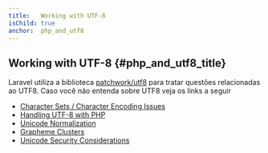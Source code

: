 ```yaml
---
title:   Working with UTF-8
isChild: true
anchor:  php_and_utf8
---
```


## Working with UTF-8 {#php_and_utf8_title}

Laravel utiliza a biblioteca [patchwork/utf8][patchwork] para tratar questões relacionadas ao UTF8. Caso você não entenda sobre UTF8 veja os links a seguir

* [Character Sets / Character Encoding Issues][li-1]
* [Handling UTF-8 with PHP][li-2]
* [Unicode Normalization][li-3]
* [Grapheme Clusters][li-4]
* [Unicode Security Considerations][li-5]


[patchwork]:https://github.com/nicolas-grekas/Patchwork-UTF8
[li-1]:http://www.phpwact.org/php/i18n/charsets
[li-2]:http://www.phpwact.org/php/i18n/utf-8
[li-3]:http://en.wikipedia.org/wiki/Unicode_equivalence
[li-4]:http://unicode.org/reports/tr29/
[li-5]:http://www.unicode.org/reports/tr36/#Deletion_of_Noncharacters